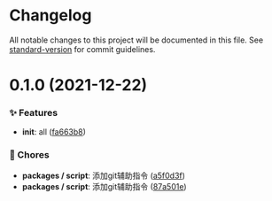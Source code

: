 # Changelog

All notable changes to this project will be documented in this file. See [standard-version](https://github.com/conventional-changelog/standard-version) for commit guidelines.

# 0.1.0 (2021-12-22)


### ✨ Features

* **init**: all ([fa663b8](https://github.com/wsypower/wsy-vue3-template/commit/fa663b8))


### 🎫 Chores

* **packages / script**: 添加git辅助指令 ([a5f0d3f](https://github.com/wsypower/wsy-vue3-template/commit/a5f0d3f))
* **packages / script**: 添加git辅助指令 ([87a501e](https://github.com/wsypower/wsy-vue3-template/commit/87a501e))
